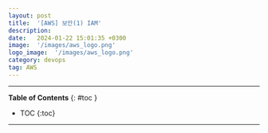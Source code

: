 ```yaml
---
layout: post
title:  '[AWS] 보안(1) IAM'
description: 
date:   2024-01-22 15:01:35 +0300
image:  '/images/aws_logo.png'
logo_image:  '/images/aws_logo.png'
category: devops
tag: AWS
---
```

---

**Table of Contents**
{: #toc }
*  TOC
{:toc}

---
